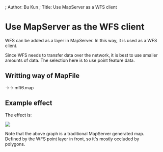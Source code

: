 ; Author: Bu Kun
; Title: Use MapServer as a WFS client

# Use MapServer as the WFS client


WFS can be added as a layer in MapServer. In this way, it is used as a WFS client.

Since WFS needs to transfer data over the network, it is best to use smaller amounts of data. 
The selection here is to use point feature data.

## Writting way of MapFile  

->-> mft6.map


## Example effect

The effect is:

![](http://webgis.pub/cgi-bin/mapserv?map=/owg/mft6.map&layers=states%20wcity_wfs&mode=map)

Note that the above graph is a traditional MapServer generated map. Defined by the WFS point layer in front, so it's mostly occluded by polygons.